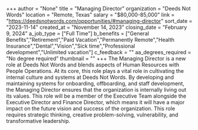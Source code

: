 +++
author = "None"
title = "Managing Director"
organization = "Deeds Not Words"
location = "Remote, Texas"
salary = "$80,000-85,000"
link = "https://deedsnotwords.com/opportunities/#managing-director"
sort_date = "2023-11-14"
created_at = "November 14, 2023"
closing_date = "February 9, 2024"
a_job_type = ["Full Time"]
b_benefits = ["General Benefits","Retirement","Paid Vacation","Permanently Remote","Health Insurance","Dental","Vision","Sick time","Professional development","Unlimited vacation"]
c_feedback = ""
aa_degrees_required = "No degree required"
thumbnail = ""
+++
The Managing Director is a new role at Deeds Not Words and blends aspects of Human Resources with People Operations. At its core, this role plays a vital role in cultivating the internal culture and systems at Deeds Not Words. By developing and maintaining systems for onboarding, offboarding, and staff development, the Managing Director ensures that the organization is internally living out its values. This role will be a member of the Executive Team alongside the Executive Director and Finance Director, which means it will have a major impact on the future vision and success of the organization. This role requires strategic thinking, creative problem-solving, vulnerability, and transformative leadership.